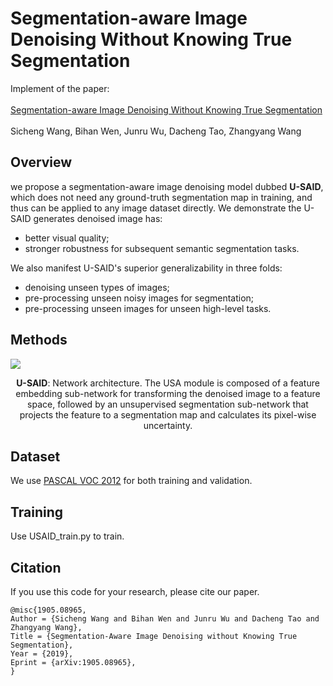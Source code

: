 # Segmentation-aware Image Denoising Without Knowing True Segmentation
Implement of the paper: <br> <br>
[Segmentation-aware Image Denoising Without Knowing True Segmentation](https://arxiv.org/abs/1905.08965) <br> <br>
Sicheng Wang, Bihan Wen, Junru Wu, Dacheng Tao, Zhangyang Wang <br>

## Overview
we propose a segmentation-aware image denoising model dubbed **U-SAID**, which does not need any ground-truth segmentation map in training, and thus can be applied to any image dataset directly. 
We demonstrate the U-SAID generates denoised image has:
* better visual quality; <br>
* stronger robustness for subsequent semantic segmentation tasks. <br>

We also manifest U-SAID's superior generalizability in three folds: 
* denoising unseen types of images; <br>
* pre-processing unseen noisy images for segmentation; <br>
* pre-processing unseen images for unseen high-level tasks. <br>

## Methods
![](https://github.com/sharonwang1/seg_denoising/blob/master/docs/images/FlowChart.png)
<p align="center">
<b>U-SAID</b>: Network architecture. The USA module is composed of a feature embedding sub-network for transforming the denoised image to a feature space, followed by an unsupervised segmentation sub-network that projects the feature to a segmentation map and calculates its pixel-wise uncertainty.
</p>

## Dataset
We use [PASCAL VOC 2012](http://host.robots.ox.ac.uk/pascal/VOC/voc2012/index.html) for both training and validation.

## Training
Use USAID_train.py to train.

## Citation
If you use this code for your research, please cite our paper.
```
@misc{1905.08965,
Author = {Sicheng Wang and Bihan Wen and Junru Wu and Dacheng Tao and Zhangyang Wang},
Title = {Segmentation-Aware Image Denoising without Knowing True Segmentation},
Year = {2019},
Eprint = {arXiv:1905.08965},
}
```
